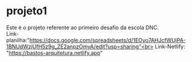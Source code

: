 # projeto1
Este é o projeto referente ao primeiro desafio da escola DNC.<br>
Link-planilha:"https://docs.google.com/spreadsheets/d/1EOyo7AHJcfWUjPA-1BNUdWzjUfH5z9g_ZE2anpzOmyA/edit?usp=sharing"<br>
Link-Netlify: "https://bastos-arquitetura.netlify.app"
